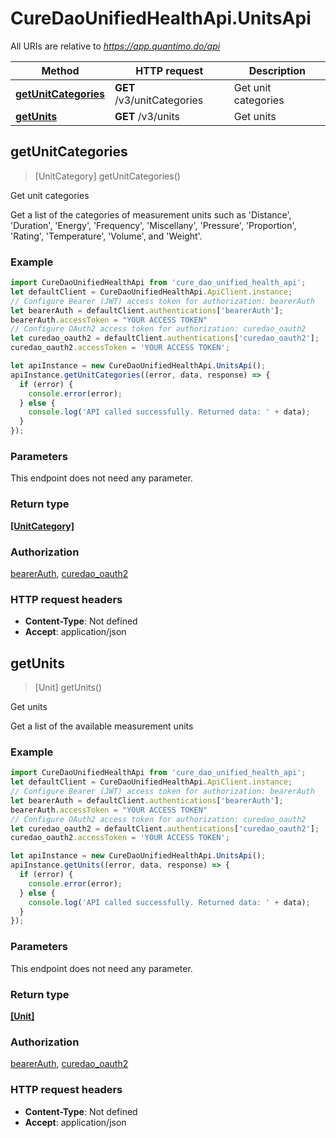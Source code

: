 # CureDaoUnifiedHealthApi.UnitsApi

All URIs are relative to *https://app.quantimo.do/api*

Method | HTTP request | Description
------------- | ------------- | -------------
[**getUnitCategories**](UnitsApi.md#getUnitCategories) | **GET** /v3/unitCategories | Get unit categories
[**getUnits**](UnitsApi.md#getUnits) | **GET** /v3/units | Get units



## getUnitCategories

> [UnitCategory] getUnitCategories()

Get unit categories

Get a list of the categories of measurement units such as &#39;Distance&#39;, &#39;Duration&#39;, &#39;Energy&#39;, &#39;Frequency&#39;, &#39;Miscellany&#39;, &#39;Pressure&#39;, &#39;Proportion&#39;, &#39;Rating&#39;, &#39;Temperature&#39;, &#39;Volume&#39;, and &#39;Weight&#39;.

### Example

```javascript
import CureDaoUnifiedHealthApi from 'cure_dao_unified_health_api';
let defaultClient = CureDaoUnifiedHealthApi.ApiClient.instance;
// Configure Bearer (JWT) access token for authorization: bearerAuth
let bearerAuth = defaultClient.authentications['bearerAuth'];
bearerAuth.accessToken = "YOUR ACCESS TOKEN"
// Configure OAuth2 access token for authorization: curedao_oauth2
let curedao_oauth2 = defaultClient.authentications['curedao_oauth2'];
curedao_oauth2.accessToken = 'YOUR ACCESS TOKEN';

let apiInstance = new CureDaoUnifiedHealthApi.UnitsApi();
apiInstance.getUnitCategories((error, data, response) => {
  if (error) {
    console.error(error);
  } else {
    console.log('API called successfully. Returned data: ' + data);
  }
});
```

### Parameters

This endpoint does not need any parameter.

### Return type

[**[UnitCategory]**](UnitCategory.md)

### Authorization

[bearerAuth](../README.md#bearerAuth), [curedao_oauth2](../README.md#curedao_oauth2)

### HTTP request headers

- **Content-Type**: Not defined
- **Accept**: application/json


## getUnits

> [Unit] getUnits()

Get units

Get a list of the available measurement units

### Example

```javascript
import CureDaoUnifiedHealthApi from 'cure_dao_unified_health_api';
let defaultClient = CureDaoUnifiedHealthApi.ApiClient.instance;
// Configure Bearer (JWT) access token for authorization: bearerAuth
let bearerAuth = defaultClient.authentications['bearerAuth'];
bearerAuth.accessToken = "YOUR ACCESS TOKEN"
// Configure OAuth2 access token for authorization: curedao_oauth2
let curedao_oauth2 = defaultClient.authentications['curedao_oauth2'];
curedao_oauth2.accessToken = 'YOUR ACCESS TOKEN';

let apiInstance = new CureDaoUnifiedHealthApi.UnitsApi();
apiInstance.getUnits((error, data, response) => {
  if (error) {
    console.error(error);
  } else {
    console.log('API called successfully. Returned data: ' + data);
  }
});
```

### Parameters

This endpoint does not need any parameter.

### Return type

[**[Unit]**](Unit.md)

### Authorization

[bearerAuth](../README.md#bearerAuth), [curedao_oauth2](../README.md#curedao_oauth2)

### HTTP request headers

- **Content-Type**: Not defined
- **Accept**: application/json

